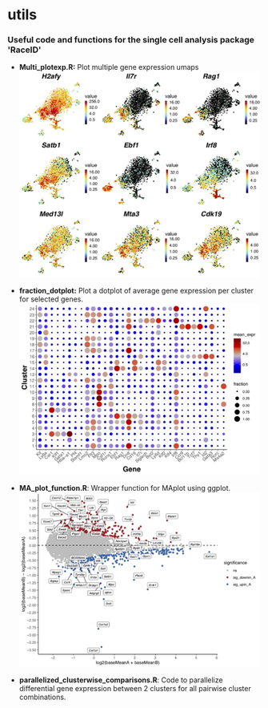 # utils

### Useful code and functions for the single cell analysis package 'RaceID'


- **Multi_plotexp.R:** Plot multiple gene expression umaps
![alt text](./Multi_plotexp_example.jpg)

- **fraction_dotplot:** Plot a dotplot of average gene expression per cluster for selected genes. 
![alt text](./fraction_dotplot_example.jpg)

- **MA_plot_function.R**:  Wrapper function for MAplot using ggplot.  
  ![alt text](./MA_plot_example.jpg)
  
- **parallelized_clusterwise_comparisons.R**: Code to parallelize differential gene expression between 2 clusters for all pairwise cluster combinations.
